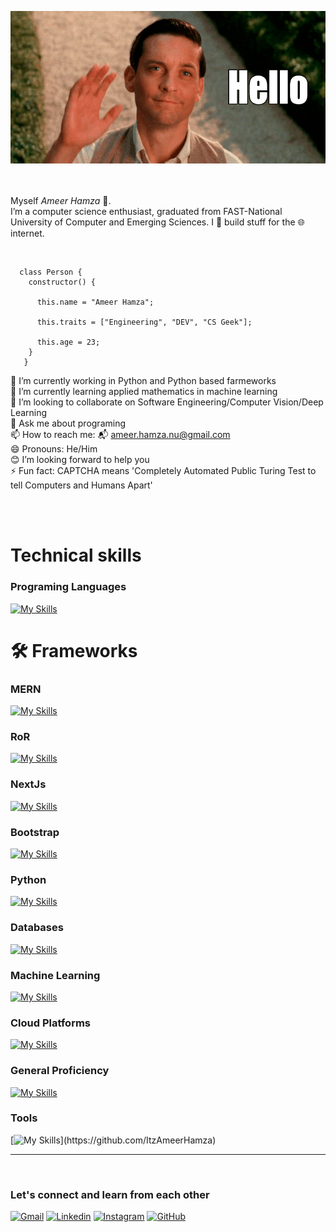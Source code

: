 ![Profile Image](https://github.com/ItzAmeerHamza/ItzAmeerHamza/blob/main/hello-gif-15.gif)  
<br />
<br />

Myself _Ameer Hamza_ 👋.  
I’m a computer science enthusiast, graduated from FAST-National University of Computer and Emerging Sciences. I 🔧 build stuff for the 🌐 internet.

<br />

```
  class Person {
    constructor() {

      this.name = "Ameer Hamza";

      this.traits = ["Engineering", "DEV", "CS Geek"];

      this.age = 23;                                                      
    }
   }
 ```

 🔭 I’m currently working in Python and Python based farmeworks <br />
 🌱 I’m currently learning applied mathematics in machine learning <br />
 👯 I’m looking to collaborate on Software Engineering/Computer Vision/Deep Learning <br />
 💬 Ask me about programing <br />
 📫 How to reach me: 📬 ameer.hamza.nu@gmail.com <br />
 😄 Pronouns: He/Him <br />
 😊 I’m looking forward to help you <br />
 ⚡ Fun fact: CAPTCHA means 'Completely Automated Public Turing Test to tell Computers and Humans Apart' <br />

 
 <br />
 <br />
 
 # Technical skills
 ### Programing Languages
 [![My Skills](https://skillicons.dev/icons?i=python,js,cpp,bash,php,golang,cs,html,css,sass,tailwind)](https://github.com/ItzAmeerHamza)
 
 
 # 🛠 Frameworks
 ### MERN
 [![My Skills](https://skillicons.dev/icons?i=mongodb,express,react,nodejs)](https://github.com/ItzAmeerHamza)
 ### RoR
 [![My Skills](https://skillicons.dev/icons?i=ruby,rails)](https://github.com/ItzAmeerHamza)
 ### NextJs
 [![My Skills](https://skillicons.dev/icons?i=nextjs)](https://github.com/ItzAmeerHamza)
 ### Bootstrap
 [![My Skills](https://skillicons.dev/icons?i=bootstrap)](https://github.com/ItzAmeerHamza)
 ### Python
 [![My Skills](https://skillicons.dev/icons?i=django,fastapi)](https://github.com/ItzAmeerHamza)

 
 ### Databases
 [![My Skills](https://skillicons.dev/icons?i=mysql,sqlite,postgres,mongodb)](https://github.com/ItzAmeerHamza)
 ### Machine Learning
 [![My Skills](https://skillicons.dev/icons?i=qt,pytorch,py,opencv,matlab,tensorflow,sklearn)](https://github.com/ItzAmeerHamza)
 ### Cloud Platforms
 [![My Skills](https://skillicons.dev/icons?i=gcp,heroku,github)](https://github.com/ItzAmeerHamza)
 ### General Proficiency
 [![My Skills](https://skillicons.dev/icons?i=jquery,ts,postman,npm,anaconda,selenium,latex,git,github)](https://github.com/ItzAmeerHamza)
 ### Tools
 [![My Skills](https://skillicons.dev/icons?i=notion,vscode,visualstudio,linux,pycharm,)](https://github.com/ItzAmeerHamza)

 ----

 <br />

 
 ### Let's connect and learn from each other
  [![Gmail](https://skillicons.dev/icons?i=gmail)](mailto:your-email@gmail.com)
  [![Linkedin](https://skillicons.dev/icons?i=linkedin)](https://www.linkedin.com/in/contact-ameer-hamza/)
  [![Instagram](https://skillicons.dev/icons?i=instagram)](https://www.instagram.com/am33r_ham2a/)
  [![GitHub](https://skillicons.dev/icons?i=github)](https://github.com/ItzAmeerHamza)

<!--
**ItzAmeerHamza/ItzAmeerHamza** is a ✨ _special_ ✨ repository because its `README.md` (this file) appears on your GitHub profile.

Here are some ideas to get you started:
-->

